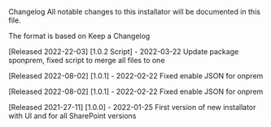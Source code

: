 Changelog All notable changes to this installator will be documented in this file.

The format is based on Keep a Changelog

[Released 2022-22-03] [1.0.2 Script] - 2022-03-22 Update package sponprem, fixed script to merge all files to one

[Released 2022-08-02] [1.0.1] - 2022-02-22 Fixed enable JSON for onprem

[Released 2022-08-02] [1.0.1] - 2022-02-22 Fixed enable JSON for onprem

[Released 2021-27-11] [1.0.0] - 2022-01-25 First version of new installator with UI and for all SharePoint versions
